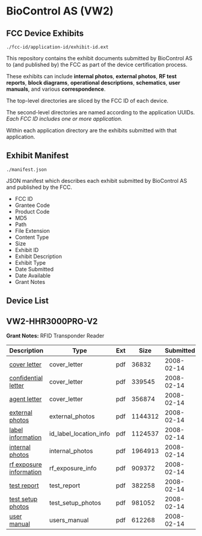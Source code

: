 # BioControl AS (VW2)
## FCC Device Exhibits

```
./fcc-id/application-id/exhibit-id.ext
```

This repository contains the exhibit documents submitted by BioControl AS to (and published by) the FCC as part of the device certification process.

These exhibits can include **internal photos**, **external photos**, **RF test reports**, **block diagrams**, **operational descriptions**, **schematics**, **user manuals**, and various **correspondence**.

The top-level directories are sliced by the FCC ID of each device.

The second-level directories are named according to the application UUIDs. *Each FCC ID includes one or more application.*

Within each application directory are the exhibits submitted with that application. 

## Exhibit Manifest

```
./manifest.json
```

JSON manifest which describes each exhibit submitted by BioControl AS and published by the FCC.

- FCC ID
- Grantee Code
- Product Code
- MD5
- Path
- File Extension
- Content Type
- Size
- Exhibit ID
- Exhibit Description
- Exhibit Type
- Date Submitted
- Date Available
- Grant Notes

## Device List
## VW2-HHR3000PRO-V2
**Grant Notes:** RFID Transponder Reader

| Description | Type | Ext | Size | Submitted | Available |
| ----------- | ---- | --- | ---- | --------- | --------- |
| [cover letter](VW2-HHR3000PRO-V2/498ef8c191a81e27616f43b4d1a2dc28/902121.pdf) | cover_letter | pdf | 36832 | 2008-02-14 | 2008-02-15 |
| [confidential letter](VW2-HHR3000PRO-V2/498ef8c191a81e27616f43b4d1a2dc28/902122.pdf) | cover_letter | pdf | 339545 | 2008-02-14 | 2008-02-15 |
| [agent letter](VW2-HHR3000PRO-V2/498ef8c191a81e27616f43b4d1a2dc28/902123.pdf) | cover_letter | pdf | 356874 | 2008-02-14 | 2008-02-15 |
| [external photos](VW2-HHR3000PRO-V2/498ef8c191a81e27616f43b4d1a2dc28/902124.pdf) | external_photos | pdf | 1144312 | 2008-02-14 | 2008-02-15 |
| [label information](VW2-HHR3000PRO-V2/498ef8c191a81e27616f43b4d1a2dc28/902125.pdf) | id_label_location_info | pdf | 1124537 | 2008-02-14 | 2008-02-15 |
| [internal photos](VW2-HHR3000PRO-V2/498ef8c191a81e27616f43b4d1a2dc28/902126.pdf) | internal_photos | pdf | 1964913 | 2008-02-14 | 2008-02-15 |
| [rf exposure information](VW2-HHR3000PRO-V2/498ef8c191a81e27616f43b4d1a2dc28/902128.pdf) | rf_exposure_info | pdf | 909372 | 2008-02-14 | 2008-02-15 |
| [test report](VW2-HHR3000PRO-V2/498ef8c191a81e27616f43b4d1a2dc28/902131.pdf) | test_report | pdf | 382258 | 2008-02-14 | 2008-02-15 |
| [test setup photos](VW2-HHR3000PRO-V2/498ef8c191a81e27616f43b4d1a2dc28/902132.pdf) | test_setup_photos | pdf | 981052 | 2008-02-14 | 2008-02-15 |
| [user manual](VW2-HHR3000PRO-V2/498ef8c191a81e27616f43b4d1a2dc28/902133.pdf) | users_manual | pdf | 612268 | 2008-02-14 | 2008-02-15 |

